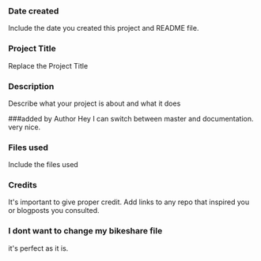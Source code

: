 ### Date created
Include the date you created this project and README file.

### Project Title
Replace the Project Title

### Description
Describe what your project is about and what it does

###added by Author
Hey I can switch between master and documentation. very nice.

### Files used
Include the files used

### Credits
It's important to give proper credit. Add links to any repo that inspired you or blogposts you consulted.

### I dont want to change my bikeshare file
it's perfect as it is.

